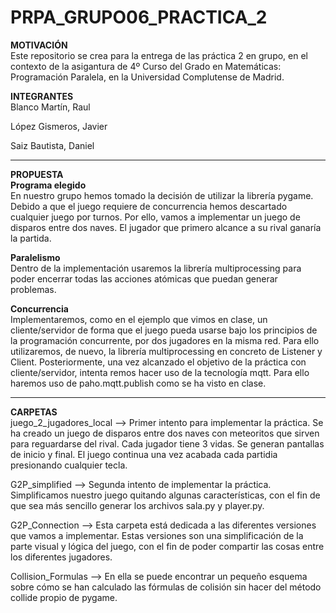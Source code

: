 # PRPA_GRUPO06_PRACTICA_2
<b> MOTIVACIÓN </b><br>
Este repositorio se crea para la entrega de las práctica 2 en grupo, en el contexto de la asigantura de 4º Curso del Grado en Matemáticas: Programación Paralela, en la Universidad Complutense de Madrid.

<b> INTEGRANTES </b><br> 
  Blanco Martín, Raul
  
  López Gismeros, Javier
  
  Saiz Bautista, Daniel 

<hr>
<b> PROPUESTA </b><br>
<B> Programa elegido </b><br> 
En nuestro grupo hemos tomado la decisión de utilizar la librería pygame. Debido a que el
juego requiere de concurrencia hemos descartado cualquier juego por turnos. Por ello, vamos
a implementar un juego de disparos entre dos naves. El jugador que primero alcance a su
rival ganaría la partida.

<b> Paralelismo </b><br>
Dentro de la implementación usaremos la librería multiprocessing para poder encerrar
todas las acciones atómicas que puedan generar problemas.

<b> Concurrencia </b><br>
Implementaremos, como en el ejemplo que vimos en clase, un cliente/servidor de forma
que el juego pueda usarse bajo los principios de la programación concurrente, por dos jugadores en la misma red. Para ello utilizaremos, de nuevo, la librería multiprocessing en
concreto de Listener y Client.
Posteriormente, una vez alcanzado el objetivo de la práctica con cliente/servidor, intenta remos hacer uso de la tecnología mqtt. Para ello haremos uso de paho.mqtt.publish como
se ha visto en clase.
<hr/>

<b>CARPETAS</b><br>
  juego_2_jugadores_local --> Primer intento para implementar la práctica. Se ha creado un juego de disparos entre dos naves con meteoritos que sirven para reguardarse del rival. Cada jugador tiene 3 vidas. Se generan pantallas de inicio y final. El juego continua una vez acabada cada partidia presionando cualquier tecla. 
  
  G2P_simplified --> Segunda intento de implementar la práctica. Simplificamos nuestro juego quitando algunas características, con el fin de que sea más sencillo generar los archivos sala.py y player.py. 

  G2P_Connection --> Esta carpeta está dedicada a las diferentes versiones que vamos a implementar. Estas versiones son una simplificación de la parte visual y lógica del juego, con el fin de poder compartir las cosas entre los diferentes jugadores.
  
  Collision_Formulas --> En ella se puede encontrar un pequeño esquema sobre cómo se han calculado las fórmulas de colisión sin hacer del método collide propio de pygame.
